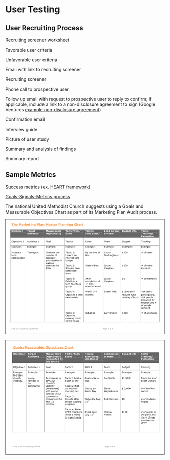 # User Testing

## User Recruiting Process

Recruiting screener worksheet

Favorable user criteria 

Unfavorable user criteria

Email with link to recruiting screener

Recruiting screener

Phone call to prospective user

Follow up email with request to prospective user to reply to confirm; If applicable, include a link to a non-disclosure agreement to sign (Google Ventures [example non-disclosure agreement](http://www.gv.com/wp-content/uploads/2014/07/Google-Ventures-Research-Sprint-Sample-NDA.pdf))

Confirmation email

Interview guide

Picture of user study

Summary and analysis of findings

Summary report

## Sample Metrics

Success metrics (ex. [HEART framework](https://www.gv.com/lib/how-to-choose-the-right-ux-metrics-for-your-product))

[Goals-Signals-Metrics process](https://www.gv.com/lib/how-to-choose-the-right-ux-metrics-for-your-product)

The national United Methodist Church suggests using a Goals and Measurable Objectives Chart as part of its Marketing Plan Audit process. 

![Goals and Measurable Objectives Chart Example 1](new-marketing-strategy/marketing-strategy-goals-measurable-objectives-chart-example-1.png)

![Goals and Measurable Objectives Chart Example 2](new-marketing-strategy/marketing-strategy-goals-measurable-objectives-chart-example-2.png)




